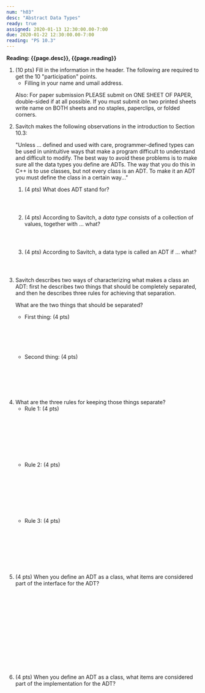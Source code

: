 ```yaml
---
num: "h03"
desc: "Abstract Data Types"
ready: true
assigned: 2020-01-13 12:30:00.00-7:00
due: 2020-01-22 12:30:00.00-7:00
reading: "PS 10.3"
---
```


<b>Reading: {{page.desc}}, {{page.reading}}</b>
 
<ol start="1">

<li>(10 pts) Fill in the information in the header. The following are required to get the 10 "participation" points.
    <ul>
    <li>Filling in your name and umail address.<br /></li>
    </ul>
    <p>Also: For paper submission PLEASE submit on ONE SHEET OF PAPER, double-sided if at all possible. If you must submit on two printed sheets write name on BOTH sheets and no staples, paperclips, or folded corners.<br />
    </p>
 </li> 

<li>Savitch makes the following observations in the introduction to
	Section 10.3:
	<p>"Unless ... defined and used with care, programmer-defined types can be used in unintuitive ways that make a program difficult to understand and difficult to modify. The best way to avoid these problems is to make sure all the data types you define are ADTs. The way that you do this in C++ is to use classes, but not every class is an ADT. To make it an ADT you must define the class in a certain way..."</p>
  <ol>
  	<li style='margin-bottom:4em;'>(4 pts) What does ADT stand for?</li>
    <li style='margin-bottom:4em;'>(4 pts) According to Savitch, a <i>data type</i> consists of a collection of values, together with ... what?</li>
    <li style='margin-bottom:4em;'>(4 pts) According to Savitch, a data type is called an ADT if ... what?</li>
  </ol>
</li>

<li> Savitch describes two ways of characterizing what makes a class an ADT: first he describes two things that should be completely separated, and then he describes three rules for achieving that separation.

 What are the two things that should be separated?
	<ul>
		<li>First thing: (4 pts) <div style="margin-top:5em;">&#160;</div></li>
		<li>Second thing: (4 pts) <div style="margin-top:5em;">&#160;</div></li>
	</ul>
</li>

<div class="pagebreak"></div>

<li>What are the three rules for keeping those things separate? 
	<ul>
 		<li>Rule 1: (4 pts) <div style="margin-top:8em;">&#160;</div></li>
 		<li>Rule 2: (4 pts) <div style="margin-top:8em;">&#160;</div></li>
 		<li>Rule 3: (4 pts) <div style="margin-top:8em;">&#160;</div></li>
	</ul>
</li>

<li>(4 pts) When you define an ADT as a class, what items are considered part of the interface for the ADT? <div style="margin-top:15em;">&#160;</div> </li>

<li>(4 pts) When you define an ADT as a class, what items are considered part of the implementation for the ADT? <div style="margin-top:12em;">&#160;</div> </li>
</ol>
